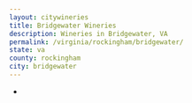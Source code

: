 ```yaml
---
layout: citywineries
title: Bridgewater Wineries
description: Wineries in Bridgewater, VA
permalink: /virginia/rockingham/bridgewater/
state: va
county: rockingham
city: bridgewater
---
```

-
